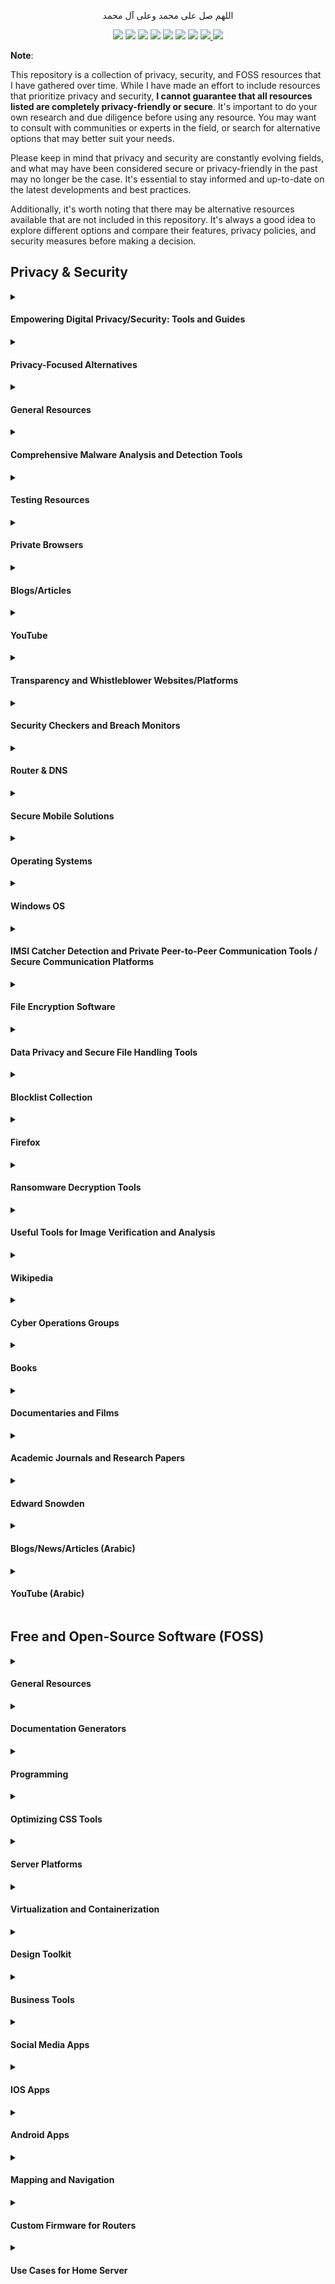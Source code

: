 <p align="center">اللهم صل على محمد وعلى آل محمد</p>
<div id="header" align="center">

<img src="https://cdn.rawgit.com/sindresorhus/awesome/d7305f38d29fed78fa85652e3a63e154dd8e8829/media/badge.svg">
<img src="https://img.shields.io/github/stars/mrm8brh/Privacy-Security-FOSS-Resources?style=social">
<img src="https://img.shields.io/github/forks/mrm8brh/Privacy-Security-FOSS-Resources?style=social">
<img src="https://img.shields.io/github/repo-size/mrm8brh/Privacy-Security-FOSS-Resources?style=social">
<img src="https://img.shields.io/github/license/mrm8brh/Privacy-Security-FOSS-Resources?style=social">
<img src="https://img.shields.io/github/issues/mrm8brh/Privacy-Security-FOSS-Resources?style=social">
<img src="https://img.shields.io/github/watchers/mrm8brh/Privacy-Security-FOSS-Resources?style=social">
<a href="https://techforpalestine.org/">
<img src="https://raw.githubusercontent.com/Safouene1/support-palestine-banner/master/StandWithPalestine.svg">
</a>
<a href="https://techforpalestine.org/">
<img src="https://badge.techforpalestine.org/default">
</a>
  
</div>

**Note**:


This repository is a collection of privacy, security, and FOSS resources that I have gathered over time. While I have made an effort to include resources that prioritize privacy and security, **I cannot guarantee that all resources listed are completely privacy-friendly or secure**. It's important to do your own research and due diligence before using any resource. You may want to consult with communities or experts in the field, or search for alternative options that may better suit your needs.

Please keep in mind that privacy and security are constantly evolving fields, and what may have been considered secure or privacy-friendly in the past may no longer be the case. It's essential to stay informed and up-to-date on the latest developments and best practices.

Additionally, it's worth noting that there may be alternative resources available that are not included in this repository. It's always a good idea to explore different options and compare their features, privacy policies, and security measures before making a decision.

## Privacy & Security
<details>
<summary><h4>Empowering Digital Privacy/Security: Tools and Guides</h4></summary>

- [PrivacyTools.io](https://www.privacytools.io/)
- [PrivacyTools.guide](https://privacytools.guide)
- [EFF Tool Guides](https://ssd.eff.org/module-categories/tool-guides)
- [Surveillance Self-Defense](https://ssd.eff.org/)
- [Awesome Privacy (Lissy93) - GitHub](https://github.com/Lissy93/awesome-privacy)
- [Awesome Privacy (pluja) - GitHub](https://github.com/pluja/awesome-privacy)
- [Security Planner by Consumer Reports](https://securityplanner.consumerreports.org/recommendations)
- [Awesome Privacy](https://awesome-privacy.xyz/#/)
- [The New Oil](https://thenewoil.org/index.html)
- [Freedom of the Press Foundation](https://freedom.press/)
- [Watch Your Hack](https://watchyourhack.com/)
- [Prism Break](https://prism-break.org/en/)
- [gHacks](https://www.ghacks.net/)
- [Two Factor Auth Directory](https://2fa.directory/int/)
- [Bitcoiner Toolkit](https://bitcoiner.guide/toolkit/)
- [Dig Deeper](https://digdeeper.neocities.org/)
- [Spyware](https://spyware.neocities.org/)
- [OPSEC & Online Privacy](https://start.me/p/BnrKpe/02-opsec-online-privacy)

Tools
- [Traccar](https://www.traccar.org/)
- [WireGuard](https://www.wireguard.com/)
- [Let's Encrypt](https://letsencrypt.org/)
</details>

<details>
<summary><h4>Privacy-Focused Alternatives</h4></summary>

- [Switching Software](https://switching.software/)
- [European Alternatives](https://european-alternatives.eu/categories)
- [Mozilla Foundation - Privacy Not Included](https://foundation.mozilla.org/en/privacynotincluded/)
- [PrivacyTests.org](https://privacytests.org/)
- [Eylenburg](https://eylenburg.github.io/)
- [That One Privacy Guy's VPN Comparison Chart](https://docs.google.com/spreadsheets/d/1L72gHJ5bTq0Djljz0P-NCAaURrXwsR1MsLpVmAt3bwg/edit?pli=1#gid=0)
- [Vencord](https://vencord.dev/)
- [Libredirect - Alternative Privacy-Friendly Frontends](https://libredirect.github.io/)
- [Spread Privacy - How to Remove Google](https://spreadprivacy.com/how-to-remove-google/)
- [Privacy-Focused Alternatives to Facebook](https://alternativeto.net/software/facebook/?feature=privacy-focused&license=opensource)
- [Privacy-Focused Alternatives to Instagram](https://alternativeto.net/software/instagram/?feature=privacy-focused&license=opensource)
- [Privacy-Focused Alternatives to WhatsApp](https://alternativeto.net/software/whatsapp/?feature=privacy-focused&license=opensource)
- [Privacy-Focused Alternatives to YouTube](https://alternativeto.net/software/youtube/?feature=privacy-focused&license=opensource)
- [Privacy-Focused Alternatives to Gmail](https://alternativeto.net/software/gmail/?feature=privacy-focused%2Cemail-encryption)
- [Privacy-Focused Alternatives to Google Chrome](https://alternativeto.net/software/google-chrome/?feature=privacy-focused&license=opensource)
- [Privacy-Focused Alternatives to Google Maps](https://alternativeto.net/software/google-maps/?feature=privacy-focused&license=opensource)
- [Privacy-Focused Alternatives to Google Translate](https://alternativeto.net/software/google-translate/?feature=privacy-focused&license=opensource)
- [Privacy-Focused Alternatives to Android Market](https://alternativeto.net/software/android-market/?feature=privacy-focused&license=opensource)
- [Privacy-Focused Alternatives to Microsoft Office Suite](https://alternativeto.net/software/microsoft-office-suite/?feature=privacy-focused&license=opensource)
</details>

<details>
<summary><h4>General Resources</h4></summary>
  
- [Why Privacy Matters - Privacy Guides](https://www.privacyguides.org/en/basics/why-privacy-matters/)
- [StopNCII](https://stopncii.org/)
- [Offensive Security Private Companies Inventory](https://xorl.wordpress.com/offensive-security-private-companies-inventory/)
- [Anonymous Planet Links](https://anonymousplanet.org/links.html)
- [Libreboot FAQ (Intel)](https://libreboot.org/faq.html#intel)
- [Libreboot FAQ (AMD)](https://libreboot.org/faq.html#amd)
- [JustDeleteMe](https://backgroundchecks.org/justdeleteme/#)
- [Reset The Net](https://pack.resetthenet.org/)
- [Guardian Project](https://guardianproject.info/)
- [Ethics in Apps](https://www.ethicsinapps.eu/)
- [Clean Insights](https://cleaninsights.org/)
- [Techlore - Go Incognito](https://www.techlore.tech/goincognito.html)
- [Telegram Security Best Practices](https://officercia.mirror.xyz/i9-pRa_r9Of1RNf-tnkhJLO9ho3gwhBK-4ARHNFtmvM)
- [Telegram Limits](https://limits.tginfo.me/en)
- [Tracking the Trackers Wiki](https://gitlab.com/trackingthetrackers/wiki)
</details>

<details>
<summary><h4>Comprehensive Malware Analysis and Detection Tools</h4></summary>

- [VirusTotal](https://www.virustotal.com/gui/home/upload)
- [Hybrid Analysis](https://www.hybrid-analysis.com/)
- [VirusScan Jotti](https://virusscan.jotti.org/)
- [Any Run](https://any.run/)
- [AntiScan](https://antiscan.me/)
- [MetaDefender](https://metadefender.opswat.com/)
- [Joe Sandbox](https://www.joesandbox.com/)
- [urlscan](https://urlscan.io/)
- [Kleenscan](https://kleenscan.com/index)
- [PolySwarm](https://polyswarm.network/)
- [Browserling](https://www.browserling.com/)
- [Wannabrowser](https://www.wannabrowser.net/)
- [GMER](http://www.gmer.net/)
- [chkrootkit](https://www.chkrootkit.org/)
- [ClamAV](https://www.clamav.net/)
- [Winitor](https://www.winitor.com/)
- [RKill](https://www.bleepingcomputer.com/download/rkill/)
- [Microsoft Safety Scanner](https://learn.microsoft.com/en-us/microsoft-365/security/intelligence/safety-scanner-download?view=o365-worldwide)
</details>

<details>
<summary><h4>Testing Resources</h4></summary>

- [Cloudflare - Encrypted SNI](https://www.cloudflare.com/en-gb/ssl/encrypted-sni/)
- [Adblock Testing](https://d3ward.github.io/toolz/adblock.html)
- [AdBlock Tester](https://adblock-tester.com/)
- [CanYouBlockIt](https://canyoublockit.com/)
- [FiveFilters - Block Ads](https://blockads.fivefilters.org/)
- [Google Phishing Quiz](https://phishingquiz.withgoogle.com/)
- [Phishing Tackle Quiz](https://phishingtackle.com/phishing-quiz/)
- [EFF - Cover Your Tracks](https://coveryourtracks.eff.org/)
- [Browser Leaks](https://browserleaks.com/)
- [Privacy Analyzer](https://privacy.net/analyzer/)
- [Oskar - DNS Leak Test](https://0skar.cz/dns/en/)
- [Malicious Website Test](http://maliciouswebsitetest.com/)
- [EICAR - Anti-Malware Test File](https://www.eicar.org/)
- [WICAR - Test your Anti-Malware Solution](https://www.wicar.org/)
</details>

<details>
<summary><h4>Private Browsers</h4></summary>
  
- [Mozilla Firefox](https://www.mozilla.org/en-US/firefox/)
- [DuckDuckGo Privacy Browser](https://duckduckgo.com/app)
- [Waterfox](https://www.waterfox.net/)
- [Brave](https://brave.com/)
- [Iridium Browser](https://iridiumbrowser.de/)
- [Onion Browser](https://onionbrowser.com/)
- [Bromite](https://www.bromite.org/)
- [GNUzilla](https://www.gnu.org/software/gnuzilla/)
</details>

<details>
<summary><h4>Blogs/Articles</h4></summary>

- [Center for Democracy & Technology (CDT)](https://cdt.org/)
- [American Civil Liberties Union (ACLU) - Privacy & Technology](https://www.aclu.org/issues/privacy-technology)
- [Digital Privacy News](https://digitalprivacy.news/)
- [The Intercept - Privacy](https://theintercept.com/privacy-matters/)
- [China Uses Uyghur Muslim Workers in Surveillance Jobs Around the World](https://theintercept.com/2021/01/29/china-uyghur-muslim-surveillance-police/)
- [The Intercept - A Secret Catalogue of Government Gear for Spying on Your Cellphone](https://theintercept.com/2015/12/16/a-secret-catalogue-of-government-gear-for-spying-on-your-cellphone/)
- [Seth for Privacy](https://sethforprivacy.com/)
- [Electrospaces](https://www.electrospaces.net/)
- [Bugged Planet](https://buggedplanet.info/index.php?title=Main_Page)
- [Bruce Schneier on Facial Recognition, Surveillance, Tracking](https://www.nytimes.com/2020/01/20/opinion/facial-recognition-ban-privacy.html)
- [F-Droid Announcement: Tracking the Trackers](https://f-droid.org/en/2020/01/16/tracking-the-trackers.html)
- [Kill Your Phone](https://killyourphone.com/)
- [DatenSchmutz](https://www.datenschmutz.de/)
- [SRLabs](https://www.srlabs.de/)
- [Smartphone Attack Vector](https://smartphone-attack-vector.de/)
- [Kuketz IT Security Blog](https://www.kuketz-blog.de/)
- [Privacy International News](https://www.privacyinternational.org/news)
- [Secure in Style Blog](https://secureinstyle.blog/)
- [Biometric Update](https://www.biometricupdate.com/)
- [Citizen Lab](https://citizenlab.ca/)
- [Help Net Security](https://www.helpnetsecurity.com/)
- [Reddit - r/privacy](https://www.reddit.com/r/privacy/)
- [Medium - Privacy](https://medium.com/tag/privacy)
- [The Tor Project Blog](https://blog.torproject.org/)
- [Dark Reading - Privacy](https://www.darkreading.com/privacy)
- [How to Clear the Cache and Cookies in Your Web Browser](https://its.uiowa.edu/support/article/719)
</details>

<details>
<summary><h4>YouTube</h4></summary>

- [PC Security Channel on YouTube](https://www.youtube.com/@pcsecuritychannel/videos)
- [DEF CON 22 - Dr. Philip Polstra - Am I Being Spied On?](https://www.youtube.com/watch?v=Bc7WoDXhcjM)
- [60 Minutes Australia: Bugged, Tracked, Hacked (2015)](https://www.youtube.com/watch?v=1oA0O01SQUE)
- [Phone Hackers: Britain's Secret Surveillance](https://www.youtube.com/watch?v=rzBWoVh4qhk)
- [America's intelligence community, explained](https://www.youtube.com/watch?v=OFIG6k4B3zg)
- [NSA whistleblower Edward Snowden: 'I don't want to live in a society that does these sort of things'](https://www.youtube.com/watch?v=0hLjuVyIIrs)
- [Edward Snowden on Pegasus spyware: 'This is an industry that should not exist'](https://www.youtube.com/watch?v=I5WjTTi67BE)
- [The Age of Surveillance Capitalism Explained](https://www.youtube.com/watch?v=xFy41HbYbg4)
- [A Threat to Global Democracy: How Facebook & Surveillance Capitalism Empower Authoritarianism](https://www.youtube.com/watch?v=XwXffKw73jA)
- [Submarine Cables and the Rise of Mass Surveillance](https://www.youtube.com/watch?v=2P3P5OkGt8Q)
- [How to Hack a Car: Phreaked Out (Episode 2)](https://www.youtube.com/watch?v=3jstaBeXgAs)
- [The Spy in Your Phone | Al Jazeera World](https://www.youtube.com/watch?v=lfOgm1IcBd0)
</details>

<details>
<summary><h4>Transparency and Whistleblower Websites/Platforms</h4></summary>

- [SecureDrop](https://securedrop.org/)
- [WikiLeaks](https://wikileaks.org/)
- [Cryptome](https://cryptome.org/)
- [Distributed Denial of Secrets (DDoSecrets)](https://ddosecrets.com)
- [GlobalLeaks](https://www.globaleaks.org/)
</details>

<details>
<summary><h4>Security Checkers and Breach Monitors</h4></summary>
  
- [Have I Been Pwned](https://haveibeenpwned.com/)
- [Am I Breached](https://www.amibreached.com/)
- [Firefox Monitor](https://monitor.firefox.com/)
</details>

<details>
<summary><h4>Router & DNS</h4></summary>

- [Router Security](https://www.routersecurity.org/index.php)
- [DNS Privacy Project](https://dnsprivacy.org/)
- [AdGuard DNS Providers](https://adguard-dns.io/kb/general/dns-providers/)
- [CleanBrowsing DNS Performance Test](https://github.com/cleanbrowsing/dnsperftest)
</details>

<details>
<summary><h4>Secure Mobile Solutions</h4></summary>

- [X-Cellular](https://x-cellular.com/)
- [Purism](https://puri.sm/)
- [Blackphone 2](https://www.encrypted-os.com/encrypted-devices/)
</details>

<details>
<summary><h4>Operating Systems</h4></summary>

- [NoSystemd](https://nosystemd.org/)
- [Qubes OS](https://www.qubes-os.org/)
- [Tails](https://tails.net/)
- [Linux Kodachi](https://www.digi77.com/linux-kodachi/)
- [Astra Linux OS](https://astralinux.ru/en/software-services/os/)
- [ravynOS](https://ravynos.com/)
- [microG](https://microg.org/)
- [Whonix](https://www.whonix.org/)
- [Subgraph OS](https://subgraph.com/)
- [GrapheneOS](https://grapheneos.org/)
- [DivestOS](https://divestos.org/)
- [LineageOS](https://www.lineageos.org/)
- [Ubuntu Touch](https://ubuntu-touch.io/)
- [e Foundation](https://e.foundation/)
- [CalyxOS](https://calyxos.org/)
- [Replicant](https://www.replicant.us/)
- [postmarketOS](https://postmarketos.org/)
- [PureOS](https://www.pureos.net/)
- [Copperhead OS](https://copperhead.co/android/)
- [AOKP (Android Open Kang Project)](https://aokp.co/)
- [AICP (Android Ice Cold Project)](https://aicp-rom.com/)
- [Atlas OS](https://atlasos.net/)
- [Revi](https://www.revi.cc/)
- [Android ROM List](https://github.com/musabcel/android_rom_list)
</details>

<details>
<summary><h4>Windows OS</h4></summary>

- [Hardentools](https://github.com/hardentools/hardentools)
- [Unchecky](https://unchecky.com/)
- [Portmaster](https://github.com/Safing/portmaster)
- [Windows Firewall Control](https://www.binisoft.org/wfc)
- [USB Firewall](https://www.binisoft.org/usbc)
- [BiniSoft](https://www.binisoft.org/)
- [O&O ShutUp10](https://www.oo-software.com/en/shutup10)
- [WPD](https://wpd.app/)
- [DoNotSpy11](https://pxc-coding.com/donotspy11/)
- [W10Privacy](https://www.w10privacy.de/english-home/)
- [Spybot Anti-Beacon](https://www.safer-networking.org/products/spybot-anti-beacon/)
- [Privacy Repairer](https://www.securilla.com/privacy-repairer)
- [Debotnet](https://github.com/builtbybel/debotnet)
- [Ashampoo AntiSpy](https://www.ashampoo.com/en-eu/antispy-for-windows-10)
- [Institute for Advanced Study (IAS) - Security Software](https://www.ias.edu/security/software)
</details>

<details>
<summary><h4>IMSI Catcher Detection and Private Peer-to-Peer Communication Tools / Secure Communication Platforms</h4></summary>

- [Secure Messaging Apps](https://www.securemessagingapps.com/)
- [Simplex Chat](https://simplex.chat/) 
- [IronCircles](https://ironcircles.com/)
- [qaul – قول](https://qaul.net/)
- [Bridgefy](https://bridgefy.me/)
- [Jami](https://jami.net/#)
- [Tox](https://tox.chat/)
- [XMPP](https://xmpp.org/)
- [Keybase](https://keybase.io/)
- [RetroShare](https://retroshare.cc/downloads.html)
- [Manyverse](https://www.manyver.se/)
- [Briar Project](https://briarproject.org/)
- [Meshenger](https://cloudflare.f-droid.org/en/packages/d.d.meshenger/)
- [Serval Mesh](https://cloudflare.f-droid.org/en/packages/org.servalproject/)
- [PilferShushJammer](https://github.com/kaputnikGo/PilferShushJammer)
- [Android IMSI Catcher Detector](https://github.com/CellularPrivacy/Android-IMSI-Catcher-Detector)
- [Jammer Detector](https://play.google.com/store/apps/details?id=com.microcadsystems.serge.jammerdetector)
- [SnoopSnitch](https://f-droid.org/packages/de.srlabs.snoopsnitch/)
- [AirGuard](https://github.com/seemoo-lab/AirGuard)
- [AirGuard iOS](https://github.com/seemoo-lab/AirGuard-iOS)
- [IMSI Catcher by Oros42](https://github.com/Oros42/IMSI-catcher)
</details>

<details>
<summary><h4>File Encryption Software</h4></summary>

- [VeraCrypt](https://veracrypt.fr/en/Home.html)
- [GNU Privacy Guard (GnuPG)](https://gnupg.org/)
- [PGPTool](https://pgptool.github.io/)
- [GPGTools](https://gpgtools.org/)
- [Gpg4win](https://gpg4win.org/index.html)
- [7-Zip](https://7-zip.org/)
- [Picocrypt](https://github.com/HACKERALERT/Picocrypt)
- [Cryptomator](https://github.com/cryptomator)
</details>

<details>
<summary><h4>Data Privacy and Secure File Handling Tools</h4></summary>

- [Exif Cleaner](https://exifcleaner.com/)
- [ExifCleaner (szTheory) - GitHub](https://github.com/szTheory/exifcleaner)
- [OpenStego](https://www.openstego.com/)
- [Dangerzone](https://dangerzone.rocks/)
- [BleachBit](https://github.com/bleachbit/bleachbit)
- [File Shredder](https://www.fileshredder.org/)
- [Eraser](https://sourceforge.net/projects/eraser/)
- [EXIF Eraser](https://github.com/Tommy-Geenexus/exif-eraser)
- [Czkawka](https://github.com/qarmin/czkawka)
- [Dism Multi-language](https://github.com/Chuyu-Team/Dism-Multi-language)
</details>

<details>
<summary><h4>Blocklist Collection</h4></summary>

- [FilterLists](https://filterlists.com/)
- [EasyList](https://easylist.to/)
- [LightSwitch05 Hosts](https://github.com/lightswitch05/hosts)
- [StevenBlack Hosts](https://github.com/StevenBlack/hosts)
- [SomeoneWhoCares Hosts](https://someonewhocares.org/hosts/)
- [AdGuard SDNS Filter](https://github.com/AdguardTeam/AdGuardSDNSFilter)
- [Winhelp2002 MVPS Hosts](https://winhelp2002.mvps.org/hosts.htm)
- [GoodbyeAds](https://github.com/jerryn70/GoodbyeAds)
- [OISD](https://oisd.nl/)
- [Hagezi DNS Blocklists](https://github.com/hagezi/dns-blocklists)
- [Firehol IP Lists](https://iplists.firehol.org/)
- [Firebog](https://firebog.net/)
- [Phishing Army](https://phishing.army/)
- [URLhaus Hostfile](https://urlhaus.abuse.ch/downloads/hostfile/)
- [Zeltser Malicious IP Blocklists](https://zeltser.com/malicious-ip-blocklists/)
- [NextDNS Metadata](https://github.com/nextdns/metadata)
</details>

<details>
<summary><h4>Firefox</h4></summary>

Firefox Profile
- [Firefox Profilemaker](https://ffprofile.com/)
- [FireFox Privacy Script](https://github.com/simeononsecurity/FireFox-Privacy-Script)

Privacy and Security Extensions for Firefox
- [Privacy Badger](https://addons.mozilla.org/en-US/firefox/addon/privacy-badger17/)
- [uBlock Origin](https://addons.mozilla.org/en-US/firefox/addon/ublock-origin/)
- [Facebook Container](https://addons.mozilla.org/en-US/firefox/addon/facebook-container/)
- [Decentraleyes](https://addons.mozilla.org/en-US/firefox/addon/decentraleyes/)
- [AdNauseam on Mozilla Add-Ons](https://addons.mozilla.org/en-US/firefox/addon/adnauseam/)
- [DuckDuckGo Privacy Essentials](https://addons.mozilla.org/en-US/firefox/addon/duckduckgo-for-firefox/)
- [NoScript Security Suite](https://addons.mozilla.org/en-US/firefox/addon/noscript/)
- [ClearURLs](https://addons.mozilla.org/en-US/firefox/addon/clearurls/)
- [Clear Browsing Data](https://addons.mozilla.org/en-US/firefox/addon/clear-browsing-data/)
- [Cookie AutoDelete](https://addons.mozilla.org/en-US/firefox/addon/cookie-autodelete/)
- [SponsorBlock](https://addons.mozilla.org/en-US/firefox/addon/sponsorblock/)
- [Disconnect](https://addons.mozilla.org/en-US/firefox/addon/disconnect/)
- [PopupOFF](https://addons.mozilla.org/en-US/firefox/addon/popupoff/)
</details>

<details>
<summary><h4>Ransomware Decryption Tools</h4></summary>
  
- [Quick Heal Free Ransomware Decryption Tool](https://www.quickheal.com/free-ransomware-decryption-tool/)
- [No More Ransom - Decryption Tools](https://www.nomoreransom.org/en/decryption-tools.html)
- [Emsisoft Ransomware Decryption Tools](https://www.emsisoft.com/en/ransomware-decryption/)
- [Kaspersky No Ransom](https://noransom.kaspersky.com/)
- [Avast Ransomware Decryption Tools](https://www.avast.com/ransomware-decryption-tools)
- [BleepingComputer Ransomware Decryptors](https://www.bleepingcomputer.com/download/windows/ransomware-decryptors/)
- [BugsFighter Ransomware](https://www.bugsfighter.com/ransomware/)
</details>

<details>
<summary><h4>Useful Tools for Image Verification and Analysis</h4></summary>
  
- [TinEye](https://tineye.com/)
- [Forensic Magnifier by 29a](https://29a.ch/photo-forensics/#forensic-magnifier)
- [InVID Verification Plugin](https://www.invid-project.eu/tools-and-services/invid-verification-plugin/)
- [Wolfram Alpha](https://www.wolframalpha.com/)
- [Open Minds - EXIF Sample](https://openminds.exopaedia.org/EXIF%20samples/exif%2069667671.egLsAwK4.Staroselciweb64_6625.htm)
</details>

<details>
<summary><h4>Wikipedia</h4></summary>
  
- [Category: Global Surveillance](https://en.wikipedia.org/wiki/Category:Global_surveillance)
- [Surveillance](https://en.wikipedia.org/wiki/Surveillance)
- [Industrial Espionage](https://en.wikipedia.org/wiki/Industrial_espionage)
- [Information Awareness Office](https://en.wikipedia.org/wiki/Information_Awareness_Office)
- [Spying on United Nations leaders by United States diplomats](https://en.wikipedia.org/wiki/Spying_on_United_Nations_leaders_by_United_States_diplomats)
- [Crypto AG](https://en.wikipedia.org/wiki/Crypto_AG)
- [In-Q-Tel](https://en.wikipedia.org/wiki/In-Q-Tel)
- [Katharine Gun](https://en.wikipedia.org/wiki/Katharine_Gun)
- [Dropmire](https://en.wikipedia.org/wiki/Dropmire)
- [Tempora](https://en.wikipedia.org/wiki/Tempora)
- [Gamma Group](https://en.wikipedia.org/wiki/Gamma_Group)
- [Hacking Team](https://en.wikipedia.org/wiki/Hacking_Team)
- [Chinese espionage in the United States](https://en.wikipedia.org/wiki/Chinese_espionage_in_the_United_States)
- [Mass Surveillance in the United States](https://en.wikipedia.org/wiki/Mass_surveillance_in_the_United_States)
- [Russian research vessel Yantar](https://en.wikipedia.org/wiki/Russian_research_vessel_Yantar)
- [List of Government Mass Surveillance Projects](https://en.wikipedia.org/wiki/List_of_government_mass_surveillance_projects)
- [Right to Privacy](https://en.wikipedia.org/wiki/Right_to_privacy)
- [List of Intelligence Agencies](https://en.wikipedia.org/wiki/List_of_intelligence_agencies)
</details>

<details>
<summary><h4>Cyber Operations Groups</h4></summary>

- [US Cyber Operations Groups](https://xorl.wordpress.com/2021/04/18/us-cyber-operations-groups/)
- [Russia’s Cyber Operations Groups](https://xorl.wordpress.com/2021/04/16/russias-cyber-operations-groups/)
- [Iran Cyber Operations Groups](https://xorl.wordpress.com/2021/05/06/iran-cyber-operations-groups/)
- [EU Cyber Operations Groups](https://xorl.wordpress.com/2021/04/28/eu-cyber-operations-groups/)
- [North Korea (DPRK) Cyber Operations Groups](https://xorl.wordpress.com/2021/04/24/north-korea-dprk-cyber-operations-groups/)
- [Chinese Cyber Operations Groups](https://xorl.wordpress.com/2021/04/20/chinese-cyber-operations-groups/)
</details>

<details>
<summary><h4>Books</h4></summary>
  
- [No Place to Hide: Edward Snowden, the NSA, and the U.S. Surveillance State](https://www.amazon.com/No-Place-Hide-Snowden-Surveillance/dp/1250062586)
- [Data and Goliath: The Hidden Battles to Collect Your Data and Control Your World](https://www.amazon.com/Data-Goliath-Battles-Collect-Control/dp/039335217X)
- [The Age of Surveillance Capitalism: The Fight for a Human Future at the New Frontier of Power](https://www.amazon.com/Age-Surveillance-Capitalism-Future-Frontier/dp/1610395697)
- [Cypherpunks: Freedom and the Future of the Internet](https://www.amazon.com/Cypherpunks-Freedom-Internet-Julian-Assange/dp/1939293006)
- [Permanent Record](https://www.amazon.com/Permanent-Record-Edward-Snowden/dp/1250237238)
- [Spies, Lies, and Algorithms: The American Intelligence in the Digital Age](https://www.amazon.com/Spies-Lies-Algorithms-American-Intelligence/dp/B09R965H5C/)
- [Shadow Government: Surveillance, Secret Wars, and a Global Security State in a Single-Superpower World](https://www.amazon.com/Shadow-Government-Surveillance-Security-Single-Superpower/dp/1608463656/)
- [We See It All: Liberty and Justice in an Age of Perpetual Surveillance](https://www.amazon.com/We-See-All-Perpetual-Surveillance-ebook/dp/B0881YCV9C/)
- [The Art of Invisibility: The World's Most Famous Hacker Teaches You How to Be Safe in the Age of Big Brother and Big Data](https://www.amazon.com/Art-Invisibility-Worlds-Teaches-Brother/dp/0316380520)
- [Dawn of the Code War: America's Battle Against Russia, China, and the Rising Global Cyber Threat](https://www.amazon.com/Dawn-of-Code-War-audiobook/dp/B07J9L41HH/)
- [Pegasus: How a Spy in Your Pocket Threatens the End of Privacy, Dignity, and Democracy](https://www.amazon.com/Pegasus-Threatens-Privacy-Dignity-Democracy/dp/1250858690/)
</details>

<details>
<summary><h4>Documentaries and Films</h4></summary>
  
- ["Citizenfour" (2014)](https://www.imdb.com/title/tt4044364/)
- ["Terms and Conditions May Apply" (2013)](https://www.imdb.com/title/tt2084953/)
- ["Snowden" (2016)](https://www.imdb.com/title/tt3774114/)
- ["The Great Hack" (2019)](https://www.imdb.com/title/tt9358204/)
</details>

<details>
<summary><h4>Academic Journals and Research Papers</h4></summary>
  
- [Surveillance & Society](https://ojs.library.queensu.ca/index.php/surveillance-and-society)
- [The NSA Files by The Guardian](https://www.theguardian.com/world/the-nsa-files)
- [Journal of Privacy and Confidentiality](https://journalprivacyconfidentiality.org/)
</details>

<details>
<summary><h4>Edward Snowden</h4></summary>

- [Edward Snowden's Substack](https://edwardsnowden.substack.com/)
- [Edward Snowden's Twitter](https://twitter.com/Snowden)
- [Business Insider - Snowden Leaks Timeline](https://www.businessinsider.com/snowden-leaks-timeline-2016-9)
- [The Intercept - Snowden SIDtoday](https://theintercept.com/snowden-sidtoday/)
- [Snowden Archive](https://github.com/iamcryptoki/snowden-archive)
</details>

<details>
<summary><h4>Blogs/News/Articles (Arabic)</h4></summary>

- <a href="https://ar.quora.com/%D9%87%D9%84-%D9%8A%D9%85%D9%83%D9%86-%D9%84%D9%85%D8%B2%D9%88%D8%AF-%D8%A7%D9%84%D8%A7%D9%86%D8%AA%D8%B1%D9%86%D8%AA-%D9%83%D8%B4%D9%81-%D8%A7%D8%AA%D8%B5%D8%A7%D9%84%D9%83-%D8%A8%D8%B4%D8%A8%D9%83%D8%A9" dir="ltr">هل يمكن لمزود الانترنت كشف اتصالك بشبكة الـ ڤي بي ان وفي هذه الحالة هل يوجد طريقة لمنع اكتشافه لك؟</a>
- [SalamaTech](https://salamatech.org/)
- [SalamaTech Wiki](https://salamatechwiki.org/wiki/%D8%A7%D9%84%D8%B5%D9%81%D8%AD%D8%A9_%D8%A7%D9%84%D8%B1%D8%A6%D9%8A%D8%B3%D9%8A%D8%A9)
- [Salamat Mena Portal](https://portal.salamatmena.org/)
- [AOSUS Discourse - Privacy & Security](https://discourse.aosus.org/c/privacy-security/37)
- [Euronews Arabic - Cyber Security](https://arabic.euronews.com/tag/cyber-security)
- [Zanga Tech](https://zanga.tech/?platform=all)
- [Arab Sciences - Cyber Terrorism](https://arabsciences.com/2017/11/28/cyber-terror/)
</details>

<details>
<summary><h4>YouTube (Arabic)</h4></summary>

- <a href="https://www.youtube.com/playlist?list=PLJyrzEL-wvYJ75QydgsrBuzC944eE8VLT" dir="ltr">ما خفي أعظم</a>
- <a href="https://www.youtube.com/watch?v=b3NtvEmoKjQ" dir="ltr">أبرز الشركات التقنية الإسرائيلية في مجال التجسس الإلكتروني</a>
- <a href="https://www.youtube.com/watch?v=sj5I8B_aHAE" dir="ltr">الاقليم المحتل هكذا تقوم الصين بأذلال وسجن مليون مسلم</a>
- <a href="https://www.youtube.com/watch?v=w6537cTOlPg" dir="ltr">فيس بوك النشأة والتورط في العمل الاستخباراتي</a>
- <a href="https://www.youtube.com/watch?v=GXuxaKo73oY" dir="ltr">الدحيح - تغريدة المخابرات الأمريكية</a>
- <a href="https://www.youtube.com/watch?v=wJP7x1LZiX0" dir="ltr">ياهو تتجسس على عملائها لصالح الاستخبارات</a>
- <a href="https://www.youtube.com/watch?v=7rqU5EQ8WNk" dir="ltr">ماذا تعرف عن الوحدة الاستخباراتية الاسرائيلية 8200</a>
- <a href="https://www.youtube.com/watch?v=ggiaOyJysVI" dir="ltr">أفيخاي أدرعي كيف تخترقنا إسرائيل عبر الدعاية؟</a>
- <a href="https://www.youtube.com/watch?v=N8czgvHQyik" dir="ltr">تقنيات مرعبة.. انتحال شخصيتك أصبح واقعا!</a>
- <a href="https://www.youtube.com/watch?v=3rKpooXkcOc" dir="ltr">مشاريع الجيش الأمريكي السرية</a>
- <a href="https://www.youtube.com/watch?v=25P5y1SZ5bM" dir="ltr">لعبة الاستخبارات الصينية.. كيف اخترقت التكنولوجيا الغربية وسرقتها؟</a>
</details>


## Free and Open-Source Software (FOSS) 

<details>
<summary><h4>General Resources</h4></summary>
  
- [It's FOSS](https://itsfoss.com/)
- [It's FOSS News](https://news.itsfoss.com/)
- [OSS Insight](https://ossinsight.io/)
- [Open Source Alternative](https://www.opensourcealternative.to/)
- [Alternative Front Ends](https://github.com/mendel5/alternative-front-ends)
- [Constant Robotics](https://www.constantrobotics.com/)
- [Open Source Security Foundation](https://openssf.org/)
- [Deps.dev](https://deps.dev/)
- [Open Source Initiative](https://opensource.org/)
- [Open Source Directory](https://opensource.net/)
- [Hugging Face](https://huggingface.co/)
- [Sindre Sorhus - Awesome](https://github.com/sindresorhus/awesome)
- [Awesome Windows](https://github.com/Awesome-Windows/Awesome)
- [Awesome Linux Software](https://github.com/luong-komorebi/Awesome-Linux-Software)
- [Android FOSS](https://github.com/offa/android-foss)
- [Open Source Mac OS Apps](https://github.com/serhii-londar/open-source-mac-os-apps)
- [Awesome Mac](https://github.com/jaywcjlove/awesome-mac)
- [Public APIs](https://github.com/public-apis/public-apis)
- [LocalSend](https://localsend.org/#/)
- [YunoHost](https://yunohost.org/#/)
- [LibreTranslate](https://libretranslate.com/)
- [Trilium](https://github.com/zadam/trilium)
- [Markmap](https://markmap.js.org/)
</details>

<details>
<summary><h4>Documentation Generators</h4></summary>

- [JSWiki](https://js.wiki/)
- [GitBook](https://www.gitbook.com/)
- [BookStack](https://www.bookstackapp.com/)
- [Foam](https://foambubble.github.io/foam/)
- [DokuWiki](https://www.dokuwiki.org/dokuwiki)
- [Read the Docs](https://about.readthedocs.com/)
- [mdBook](https://rust-lang.github.io/mdBook/)
</details>

<details>
<summary><h4>Programming</h4></summary>

- [Carbon](https://carbon.vercel.app/)
- [Uiverse](https://uiverse.io/)
- [Transform Tools](https://transform.tools/)
- [The Algorithms](https://the-algorithms.com/)
- [Developer Tools](https://fmhy.pages.dev/devtools/)
- [Quick Reference](https://quickref.me/)
- [FindDev Tools](https://finddev.tools/)
- [Free for Developers](https://free-for.dev/#/)
- [Developer Roadmap](https://roadmap.sh/)
</details>

<details>
<summary><h4>Optimizing CSS Tools</h4></summary>

- [10 Frontend Performance Monitoring Tools in 2023](https://ddosify.com/blog/ten-frontend-performance-monitoring-tools-in-2023/)
- [PurgeCSS](https://purgecss.com/)
- [UnCSS Online](https://uncss-online.com/)
- [cssnano](https://cssnano.co/)
- [Stylelint](https://stylelint.io/)
</details>

<details>
<summary><h4>Server Platforms</h4></summary>

- [FreePBX](https://www.freepbx.org/)
- [FreedomBox](https://freedombox.org/download/)
- [Ignite Realtime](https://www.igniterealtime.org/downloads/)
- [Open Hospital](https://www.open-hospital.org/)
- [LinOTP](https://www.linotp.org/)
</details>

<details>
<summary><h4>Virtualization and Containerization</h4></summary>
  
- [Proxmox](https://www.proxmox.com/en/)
- [VirtualBox](https://www.virtualbox.org/)
- [Docker](https://www.docker.com/)
- [Slim Toolkit](https://slimtoolkit.org/)
- [Linux Containers](https://linuxcontainers.org/)
- [Linux KVM](https://www.linux-kvm.org/page/Main_Page)
- [Podman](https://podman.io/)
- [Vagrant](https://www.vagrantup.com/)
- [XCP-ng](https://xcp-ng.org/)
</details>

<details>
<summary><h4>Design Toolkit</h4></summary>

- [CSS](https://css.gg/)
- [Iconduck](https://iconduck.com/)
</details>

<details>
<summary><h4>Business Tools</h4></summary>
  
- [Odoo](https://www.odoo.com/)
- [Manager](https://www.manager.io/)
- [Monica](https://github.com/monicahq/monica)
</details>

<details>
<summary><h4>Social Media Apps</h4></summary>

- [Nostrapps](https://www.nostrapps.com/)
- [Iris](https://iris.to/)
- [Damus](https://damus.io/)
- [Amethyst](https://github.com/vitorpamplona/amethyst)
- [Snort social](https://snort.social/)
</details>

<details>
<summary><h4>IOS Apps</h4></summary>

- [Lockdown Privacy](https://lockdownprivacy.com/)
- [Raivo OTP](https://raivo-otp.com/)
- [AltStore](https://altstore.io/)
</details>

<details>
<summary><h4>Android Apps</h4></summary>

- [Mastodon Profile - foss_android](https://mstdn.social/@foss_android)
- [Matrix Chatroom - FOSS Android](https://matrix.to/#/#foss_android:matrix.org)
- [F-Droid](https://f-droid.org/)
- [Scrambled Exif on F-Droid](https://cloudflare.f-droid.org/en/packages/com.jarsilio.android.scrambledeggsif/)
- [Aurora Store](https://auroraoss.com/)
- [Aegis](https://github.com/beemdevelopment/Aegis)
- [Bitwarden Mobile](https://github.com/bitwarden/mobile)
- [Privacy Friendly QR Scanner](https://github.com/SecUSo/privacy-friendly-qr-scanner)
- [Quillpad](https://github.com/quillpad/quillpad)
- [MyBrain](https://github.com/mhss1/MyBrain)
- [AirGuard](https://github.com/seemoo-lab/AirGuard)
- [Exodus Privacy](https://github.com/exodus-privacy/exodus)
- [DroidFS](https://github.com/hardcore-sushi/DroidFS)
- [De-Bloater](https://github.com/sunilpaulmathew/De-Bloater)
- [Android App Cache Cleaner](https://github.com/bmx666/android-appcachecleaner)
- [Feeder](https://github.com/spacecowboy/Feeder)
- [mpv-android](https://github.com/mpv-android/mpv-android)
- [Sentry](https://github.com/x13a/Sentry)
- [MuPDF Android Viewer](https://git.ghostscript.com/?p=mupdf-android-viewer.git;a=summary)
- [KOReader](https://github.com/koreader/koreader)
- [InviZible](https://github.com/Gedsh/InviZible)
- [ImageToolbox](https://github.com/T8RIN/ImageToolbox)
- [Imagepipe](https://codeberg.org/Starfish/Imagepipe)
- [OpenKeychain](https://www.openkeychain.org/)
- [NoorUlHuda](https://github.com/mirfatif/NoorUlHuda)
</details>

<details>
<summary><h4>Mapping and Navigation</h4></summary>

- [OpenStreetMap](https://www.openstreetmap.org/)
- [Organic Maps](https://github.com/organicmaps/organicmaps)
- [GSM Map](https://gsmmap.org/#!/)
- [OsmAnd](https://osmand.net/)
- [Submarine Cable Map](https://www.submarinecablemap.com/)
- [SatelliteMap](https://satellitemap.space/)
- [Wigle](https://wigle.net/)
- [NASA Fire Information for Resource Management System](https://firms.modaps.eosdis.nasa.gov/map/)
- [MarineTraffic](https://www.marinetraffic.com)
- [VesselFinder](https://www.vesselfinder.com)
- [PlaneFinder](https://planefinder.net)
- [Satellite Map](https://satellitemap.space/)
- [US Bank Locations](https://www.usbanklocations.com/)
- [ADSB Exchange Globe](https://globe.adsbexchange.com/)
- [RadarBox](https://www.radarbox.com)
- [FlightRadar24](https://www.flightradar24.com)
- [FlightAware](https://www.flightaware.com/)
</details>

<details>
<summary><h4>Custom Firmware for Routers</h4></summary>

- [OpenWrt](https://openwrt.org/start)
- [DD-WRT](https://dd-wrt.com/)
- [AdvancedTomato](https://advancedtomato.com/)
- [Asuswrt-Merlin](https://www.asuswrt-merlin.net/)
</details>

<details>
<summary><h4>Use Cases for Home Server</h4></summary>

- **File Storage and Sharing:**
  - [Nextcloud](https://nextcloud.com/)
  - [TrueNAS](https://www.truenas.com/)
  - [rsync](https://rsync.samba.org/)
  - [OwnCloud](https://owncloud.org/)

- **Home Automation and IoT Hub:**
  - [Home Assistant](https://www.home-assistant.io/)
  - [OpenHAB](https://www.openhab.org/)

- **Personal Website or Blog:**
  - [Apache HTTP Server](https://httpd.apache.org/)
  - [Nginx](https://nginx.org/)
  - [WordPress](https://wordpress.org/)

- **Firewall and Network Security:**
  - [pfSense](https://www.pfsense.org/)
  - [OPNsense](https://opnsense.org/)
  - [VyOS](https://vyos.io/)

- **Intrusion Detection and Prevention Systems (IDPS):**
  - [Wazuh](https://github.com/wazuh/wazuh)
  - [Zeek](https://zeek.org/)
  - [Snort](https://www.snort.org/)
  - [Suricata](https://suricata.io/)
  - [Security Onion](https://securityonion.net/)

- **DNS Filtering and Ad-Blocking:**
  - [Pi-hole](https://pi-hole.net/)
  - [AdGuard Home](https://github.com/AdguardTeam/AdGuardHome)
  - [Technitium DNS Server](https://technitium.com/dns/)

- **Security Information and Event Management (SIEM):**
  - [Elastic](https://github.com/elastic/elasticsearch)
  - [Graylog](https://github.com/Graylog2/graylog2-server)

- **Security Incident Response:**
  - [TheHive Project](https://thehive-project.org/)
  - [FIR (Fast Incident Response)](https://github.com/certsocietegenerale/FIR)

- **Threat Intelligence Sharing:**
  - [OpenCTI](https://www.opencti.io/)
  - [MISP (Malware Information Sharing Platform)](https://www.misp-project.org/)
  - [CRITs (Collaborative Research Into Threats)](https://crits.github.io/)
</details>
